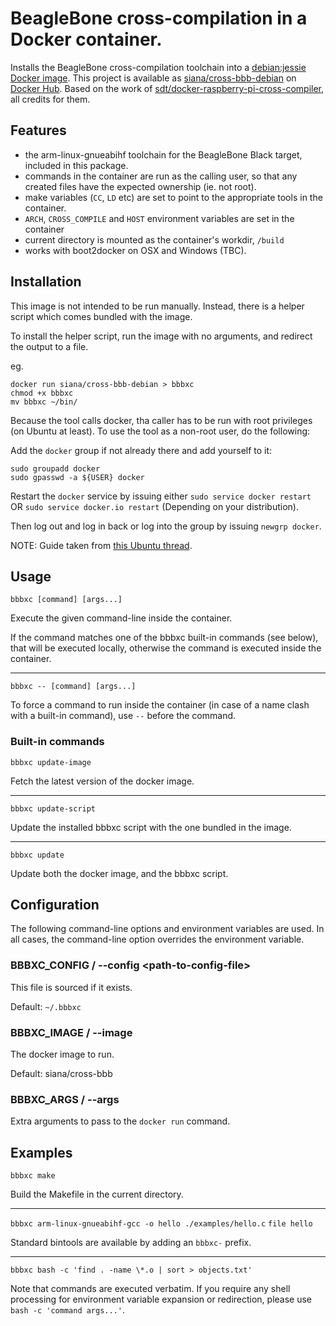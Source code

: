 # BeagleBone cross-compilation in a Docker container.

Installs the BeagleBone cross-compilation toolchain into a [debian:jessie Docker image](https://hub.docker.com/_/debian/).
This project is available as [siana/cross-bbb-debian](https://registry.hub.docker.com/u/siana/cross-bbb-debian/) on [Docker Hub](https://hub.docker.com/).
Based on the work of [sdt/docker-raspberry-pi-cross-compiler](https://github.com/sdt/docker-raspberry-pi-cross-compiler), all credits for them.

## Features

* the arm-linux-gnueabihf toolchain for the BeagleBone Black target, included in this package.
* commands in the container are run as the calling user, so that any created files have the expected ownership (ie. not root).
* make variables (`CC`, `LD` etc) are set to point to the appropriate tools in the container.
* `ARCH`, `CROSS_COMPILE` and `HOST` environment variables are set in the container
* current directory is mounted as the container's workdir, `/build`
* works with boot2docker on OSX and Windows (TBC).

## Installation

This image is not intended to be run manually. Instead, there is a helper script which comes bundled with the image.

To install the helper script, run the image with no arguments, and redirect the output to a file.

eg.
```
docker run siana/cross-bbb-debian > bbbxc
chmod +x bbbxc
mv bbbxc ~/bin/
```

Because the tool calls docker, tha caller has to be run with root privileges (on Ubuntu at least). To use the tool as a non-root user, do the following:

Add the `docker` group if not already there and add yourself to it:
```
sudo groupadd docker
sudo gpasswd -a ${USER} docker
```

Restart the `docker` service by issuing either `sudo service docker restart` OR `sudo service docker.io restart` (Depending on your distribution).

Then log out and log in back or log into the group by issuing `newgrp docker`.

NOTE: Guide taken from [this Ubuntu thread](http://askubuntu.com/questions/477551/how-can-i-use-docker-without-sudo).

## Usage

`bbbxc [command] [args...]`

Execute the given command-line inside the container.

If the command matches one of the bbbxc built-in commands (see below), that will be executed locally, otherwise the command is executed inside the container.

---

`bbbxc -- [command] [args...]`

To force a command to run inside the container (in case of a name clash with a built-in command), use `--` before the command.

### Built-in commands

`bbbxc update-image`

Fetch the latest version of the docker image.

---

`bbbxc update-script`

Update the installed bbbxc script with the one bundled in the image.

----

`bbbxc update`

Update both the docker image, and the bbbxc script.

## Configuration

The following command-line options and environment variables are used. In all cases, the command-line option overrides the environment variable.

### BBBXC_CONFIG / --config &lt;path-to-config-file&gt;

This file is sourced if it exists.

Default: `~/.bbbxc`

### BBBXC_IMAGE / --image <docker-image-name>

The docker image to run.

Default: siana/cross-bbb

### BBBXC_ARGS / --args <docker-run-args>

Extra arguments to pass to the `docker run` command.

## Examples

`bbbxc make`

Build the Makefile in the current directory.

---

`bbbxc arm-linux-gnueabihf-gcc -o hello ./examples/hello.c`
`file hello`

Standard bintools are available by adding an `bbbxc-` prefix.

---

`bbbxc bash -c 'find . -name \*.o | sort > objects.txt'`

Note that commands are executed verbatim. If you require any shell processing for environment variable expansion or redirection, please use `bash -c 'command args...'`.
